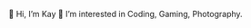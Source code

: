 👋 Hi, I’m Kay
👀 I’m interested in Coding, Gaming, Photography.

<!---
Gometribenl/Gometribenl is a ✨ special ✨ repository because its `README.md` (this file) appears on your GitHub profile.
You can click the Preview link to take a look at your changes.
--->
